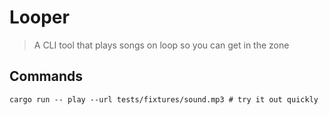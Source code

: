 # Looper

> A CLI tool that plays songs on loop so you can get in the zone

## Commands

```shell
cargo run -- play --url tests/fixtures/sound.mp3 # try it out quickly
```
